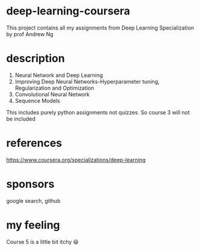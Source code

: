 # deep-learning-coursera
This project contains all my assignments from Deep Learning Specialization by prof Andrew Ng
# description
 1. Neural Network and Deep Learning
 2. Improving Deep Neural Networks-Hyperparameter tuning, Regularization and Optimization
 3. Convolutional Neural Network
 5. Sequence Models

This includes purely python assignments not quizzes. So course 3 will not be included
# references
https://www.coursera.org/specializations/deep-learning
# sponsors
google search, github
# my feeling
Course 5 is a little bit itchy :laughing:
